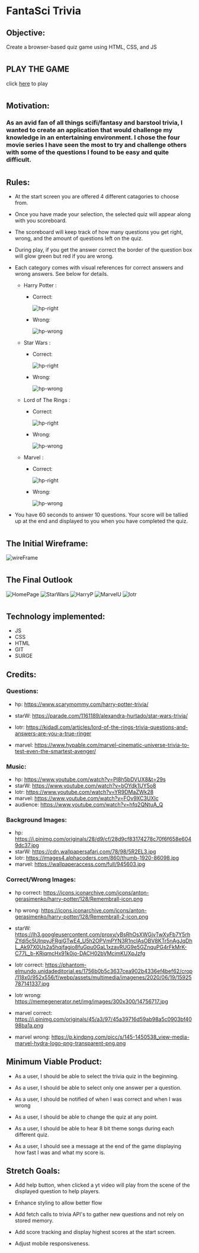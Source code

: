 # FantaSci Trivia

## Objective:
Create a browser-based quiz game using HTML, CSS, and JS
#

## PLAY THE GAME
click [here](https://www.fantaSci-trivia.surge.sh) to play

#
## Motivation: 
### As an avid fan of all things scifi/fantasy and barstool trivia, I wanted to create an application that would challenge my knowledge in an entertaining environment. I chose the four movie series I have seen the most to try and challenge others with some of the questions I found to be easy and quite difficult. 
#

## Rules:

* At the start screen you are offered 4 different catagories to choose from. 

* Once you have made your selection, the selected quiz will appear along with you scoreboard. 

* The scoreboard will keep track of how many questions you get right, wrong, and the amount of questions left on the quiz. 

* During play, if you get the answer correct the border of the question box will glow green but red if you are wrong. 
  
* Each category comes with visual references for correct answers and wrong answers. See below for details.

    * Harry Potter :
        * Correct: 
            
            ![hp-right](/css/hp/remberall_right.png)

        * Wrong: 
  
            ![hp-wrong](/css/hp/rememberall1.png)
    
    * Star Wars :
        * Correct: 
            
            ![hp-right](/css/sw/right-saber.png)

        * Wrong: 
  
            ![hp-wrong](/css/sw/wrong-saber.png)
    
    * Lord of The Rings :
        * Correct: 
            
            ![hp-right](/css/lotr/bilbo_right.png)

        * Wrong: 
  
            ![hp-wrong](/css/lotr/bilbo_wrong.png)

    * Marvel :
        * Correct: 
            
            ![hp-right](/css/marvel/marvel_right.png)

        * Wrong: 
  
            ![hp-wrong](/css/marvel/marvel_wrong.png)




* You have 60 seconds to answer 10 questions. Your score will be tallied up at the end and displayed to you when you have completed the quiz.

#


## The Initial Wireframe:
![wireFrame](css/readme/wireFrame.PNG)
#

## The Final Outlook
![HomePage](/css/readme/main_menu.PNG)
![StarWars](/css/readme/Star_Wars.PNG)
![HarryP](/css/readme/Harry_P.PNG)
![MarvelU](/css/readme/MarvelU.PNG)
![lotr](/css/readme/lotr.PNG)
#

## Technology implemented:
* JS
* CSS
* HTML
* GIT
* SURGE

## Credits:
### Questions: 
* hp: https://www.scarymommy.com/harry-potter-trivia/

* starW: https://parade.com/1161189/alexandra-hurtado/star-wars-trivia/

* lotr: https://kidadl.com/articles/lord-of-the-rings-trivia-questions-and-answers-are-you-a-true-ringer

* marvel: https://www.hypable.com/marvel-cinematic-universe-trivia-to-test-even-the-smartest-avenger/

### Music:
* hp: https://www.youtube.com/watch?v=PI8h5bDVUX8&t=29s
* starW: https://www.youtube.com/watch?v=bOYdk1UY5o8
* lotr: https://www.youtube.com/watch?v=YR9DMaZWk28
* marvel: https://www.youtube.com/watch?v=FOv9XC3UXIc
* audience: https://www.youtube.com/watch?v=hfq2QNtuA_Q


### Background Images:
* hp: https://i.pinimg.com/originals/28/d9/cf/28d9cf83174278c70f6f658e6049dc37.jpg
* starW: https://cdn.wallpapersafari.com/78/98/5R2EL3.jpg
* lotr: https://images4.alphacoders.com/860/thumb-1920-86098.jpg
* marvel: https://wallpaperaccess.com/full/945603.jpg

### Correct/Wrong Images:

* hp correct: https://icons.iconarchive.com/icons/anton-gerasimenko/harry-potter/128/Remembrall-icon.png
* hp wrong: https://icons.iconarchive.com/icons/anton-gerasimenko/harry-potter/128/Remembrall-2-icon.png

* starW: https://lh3.googleusercontent.com/proxy/yBsRhOsXWGjvTwXyFb7Y5rhZYdi5c5UInpyJFRgjGTwE4_U5h2OPVmPYN3R1ncIAsOBV8KTr5nAgJqDhL_Ak97X0Us2a5hqjfagio8fuGpu0GaL1xzavRUG9e5GZnquPG4rFkMrK-C77L_b-KRiqmcHx91k0jo-DACH02bVMcimKUXpJzfg
  
* lotr correct: https://phantom-elmundo.unidadeditorial.es/1756b0b5c3637cea902b4336ef4bef62/crop/118x0/952x556/f/webp/assets/multimedia/imagenes/2020/06/19/15925787141337.jpg
* lotr wrong: https://memegenerator.net/img/images/300x300/14756717.jpg
  
* marvel correct: https://i.pinimg.com/originals/45/a3/97/45a39716d59ab98a5c0903bf4098ba1a.png
* marvel wrong: https://p.kindpng.com/picc/s/145-1450538_view-media-marvel-hydra-logo-png-transparent-png.png

## Minimum Viable Product:

* As a user, I should be able to select the trivia quiz in the beginning.

* As a user, I should be able to select only one answer per a question.

* As a user, I should be notified of when I was correct and when I was wrong

* As a user, I should be able to change the quiz at any point.

* As a user, I should be able to hear 8 bit theme songs during each different quiz.

* As a user, I should see a message at the end of the game displaying how fast I was and what my score is.



## Stretch Goals:

* Add help button, when clicked a yt video will play from the scene of the displayed question to help players.

* Enhance styling to allow better flow

* Add fetch calls to trivia API's to gather new questions and not rely on stored memory.

* Add score tracking and display highest scores at the start screen.

* Adjust mobile responsiveness.
  